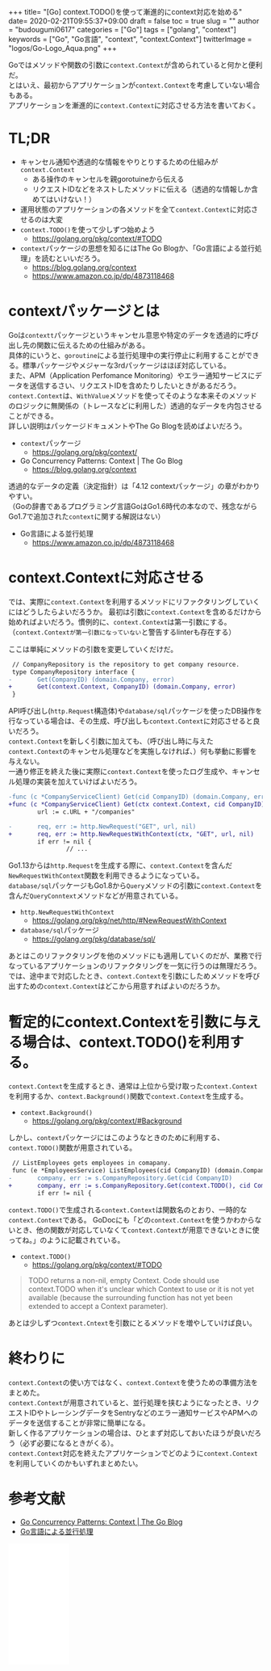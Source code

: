 +++
title= "[Go] context.TODO()を使って漸進的にcontext対応を始める"
date= 2020-02-21T09:55:37+09:00
draft = false
toc = true
slug = ""
author = "budougumi0617"
categories = ["Go"]
tags = ["golang", "context"]
keywords = ["Go", "Go言語", "context", "context.Context"]
twitterImage = "logos/Go-Logo_Aqua.png"
+++

Goではメソッドや関数の引数に`context.Context`が含められていると何かと便利だ。  
とはいえ、最初からアプリケーションが`context.Context`を考慮していない場合もある。  
アプリケーションを漸進的に`context.Context`に対応させる方法を書いておく。

<!--more-->

# TL;DR
- キャンセル通知や透過的な情報をやりとりするための仕組みが`context.Context`
    - ある操作のキャンセルを親gorotuineから伝える
    - リクエストIDなどをネストしたメソッドに伝える（透過的な情報しか含めてはいけない！）
- 運用状態のアプリケーションの各メソッドを全て`context.Context`に対応させるのは大変
- `context.TODO()`を使って少しずつ始めよう
    - https://golang.org/pkg/context/#TODO
- `context`パッケージの思想を知るにはThe Go Blogか、「Go言語による並行処理」を読むといいだろう。
    - https://blog.golang.org/context
    - https://www.amazon.co.jp/dp/4873118468

# contextパッケージとは
Goは`contextt`パッケージというキャンセル意思や特定のデータを透過的に呼び出し先の関数に伝えるための仕組みがある。  
具体的にいうと、`goroutine`による並行処理中の実行停止に利用することができる。標準パッケージやメジャーな3rdパッケージはほぼ対応している。  
また、APM（Application Perfomance Monitoring）やエラー通知サービスにデータを送信するさい、リクエストIDを含めたりしたいときがあるだろう。  
`context.Context`は、`WithValue`メソッドを使ってそのような本来そのメソッドのロジックに無関係の（トレースなどに利用した）透過的なデータを内包させることができる。  
詳しい説明はパッケージドキュメントやThe Go Blogを読めばよいだろう。

- `context`パッケージ
    - https://golang.org/pkg/context/
- Go Concurrency Patterns: Context | The Go Blog
    - https://blog.golang.org/context

透過的なデータの定義（決定指針）は「4.12 contextパッケージ」の章がわかりやすい。  
（Goの辞書であるプログラミング言語GoはGo1.6時代の本なので、残念ながらGo1.7で追加された`context`に関する解説はない）

- Go言語による並行処理
    - https://www.amazon.co.jp/dp/4873118468

# context.Contextに対応させる
では、実際に`context.Context`を利用するメソッドにリファクタリングしていくにはどうしたらよいだろうか。
最初は引数に`context.Context`を含めるだけから始めればよいだろう。慣例的に、`context.Context`は第一引数にする。
（`context.Contextが第一引数になっていない`と警告するlinterも存在する）

ここは単純にメソッドの引数を変更していくだけだ。

```diff
 // CompanyRepository is the repository to get company resource.
 type CompanyRepository interface {
-       Get(CompanyID) (domain.Company, error)
+       Get(context.Context, CompanyID) (domain.Company, error)
 }
```

API呼び出し(`http.Request`構造体)や`database/sql`パッケージを使ったDB操作を行なっている場合は、その生成、呼び出しも`context.Context`に対応させると良いだろう。  
`context.Context`を新しく引数に加えても、（呼び出し時に与えた`context.Context`のキャンセル処理などを実施しなければ、）何も挙動に影響を与えない。  
一通り修正を終えた後に実際に`context.Context`を使ったログ生成や、キャンセル処理の実装を加えていけばよいだろう。

```diff
-func (c *CompanyServiceClient) Get(cid CompanyID) (domain.Company, error) {
+func (c *CompanyServiceClient) Get(ctx context.Context, cid CompanyID) (domain.Company, error) {
        url := c.URL + "/companies"

-       req, err := http.NewRequest("GET", url, nil)
+       req, err := http.NewRequestWithContext(ctx, "GET", url, nil)
        if err != nil {
                // ...
```

Go1.13からは`http.Request`を生成する際に、`context.Context`を含んだ`NewRequestWithContext`関数を利用できるようになっている。  
`database/sql`パッケージもGo1.8から`Query`メソッドの引数に`context.Context`を含んだ`QueryConntext`メソッドなどが用意されている。

- `http.NewRequestWithContext`
    - https://golang.org/pkg/net/http/#NewRequestWithContext
- `database/sql`パッケージ
    - https://golang.org/pkg/database/sql/

あとはこのリファクタリングを他のメソッドにも適用していくのだが、業務で行なっているアプリケーションのリファクタリングを一気に行うのは無理だろう。  
では、途中まで対応したとき、`context.Context`を引数にしためメソッドを呼び出すための`context.Context`はどこから用意すればよいのだろうか。

# 暫定的にcontext.Contextを引数に与える場合は、context.TODO()を利用する。
`context.Context`を生成するとき、通常は上位から受け取った`context.Context`を利用するか、`context.Background()`関数で`context.Context`を生成する。

- `context.Background()`
    - https://golang.org/pkg/context/#Background

しかし、`context`パッケージにはこのようなときのために利用する、`context.TODO()`関数が用意されている。

```diff
 // ListEmployees gets employees in comapany.
 func (e *EmployeesService) ListEmployees(cid CompanyID) (domain.Company, *ErrorResult) {
-       company, err := s.CompanyRepository.Get(cid CompanyID)
+       company, err := s.CompanyRepository.Get(context.TODO(), cid CompanyID)
        if err != nil {

```

`context.TODO()`で生成される`context.Context`は関数名のとおり、一時的な`context.Context`である。
GoDocにも「どの`context.Context`を使うかわからないとき、他の関数が対応していなくて`context.Context`が用意できないときに使ってね。」のように記載されている。

- `context.TODO()`
    - https://golang.org/pkg/context/#TODO

> TODO returns a non-nil, empty Context. Code should use context.TODO when it's unclear which Context to use or it is not yet available (because the surrounding function has not yet been extended to accept a Context parameter).

あとは少しずつ`context.Cntext`を引数にとるメソッドを増やしていけば良い。


# 終わりに
`context.Context`の使い方ではなく、`context.Context`を使うための準備方法をまとめた。  
`context.Context`が用意されていると、並行処理を挟むようになったとき、リクエストIDやトレーシングデータをSentryなどのエラー通知サービスやAPMへのデータを送信することが非常に簡単になる。  
新しく作るアプリケーションの場合は、ひとまず対応しておいたほうが良いだろう（必ず必要になるときがくる）。  
`context.Context`対応を終えたアプリケーションでどのように`context.Context`を利用していくのかもいずれまとめたい。

# 参考文献
- [Go Concurrency Patterns: Context | The Go Blog](https://blog.golang.org/context)
- [Go言語による並行処理](https://www.amazon.co.jp/dp/4873118468)

<iframe style="width:120px;height:240px;" marginwidth="0" marginheight="0" scrolling="no" frameborder="0" src="//rcm-fe.amazon-adsystem.com/e/cm?lt1=_blank&bc1=000000&IS2=1&bg1=FFFFFF&fc1=000000&lc1=0000FF&t=github.io-22&language=ja_JP&o=9&p=8&l=as4&m=amazon&f=ifr&ref=as_ss_li_til&asins=4873118468&linkId=727ff07e1319c560674f5751393013cb"></iframe>
